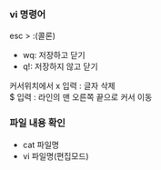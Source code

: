 ### vi 명령어  

esc > :(콜론)
 - wq: 저장하고 닫기
 - q!: 저장하지 않고 닫기  

커서위치에서 x 입력 : 글자 삭제  
$ 입력 : 라인의 맨 오른쪽 끝으로 커서 이동  

 
### 파일 내용 확인  
 - cat 파일명  
 - vi 파일명(편집모드)  
 
 
